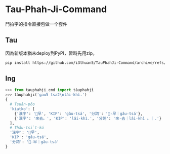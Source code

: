 # Tau-Phah-Ji-Command
鬥拍字的指令直接包做一个套件

## Tau
因為新版本猶未deploy到PyPI，暫時先用zip。
```bash
pip install https://github.com/i3thuan5/TauPhahJi-Command/archive/refs/heads/master.zip
```

## Ing
```python
>>> from tauphahji_cmd import tàuphahjī
>>> tàuphahjī('gau5 tsa2\nlâi-khì.')
{
  # Tsuân-pōo
  'kiatko': [
    {'漢字': '𠢕早', 'KIP': 'gâu-tsá', '分詞': '𠢕-早｜gâu-tsá'},
    {'漢字': '來去。', 'KIP': 'lâi-khì.', '分詞': '來-去｜lâi-khì 。｜.'}
  ],
  # Thâu-tsi̍t-kú
  '漢字': '𠢕早',
  'KIP': 'gâu-tsá',
  '分詞': '𠢕-早｜gâu-tsá'
}
```
